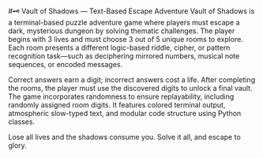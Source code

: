 #🗝️ Vault of Shadows — Text-Based Escape Adventure
Vault of Shadows is a terminal-based puzzle adventure game where players must escape a dark, mysterious dungeon by solving thematic challenges. The player begins with 3 lives and must choose 3 out of 5 unique rooms to explore. Each room presents a different logic-based riddle, cipher, or pattern recognition task—such as deciphering mirrored numbers, musical note sequences, or encoded messages.

Correct answers earn a digit; incorrect answers cost a life. After completing the rooms, the player must use the discovered digits to unlock a final vault. The game incorporates randomness to ensure replayability, including randomly assigned room digits. It features colored terminal output, atmospheric slow-typed text, and modular code structure using Python classes.

Lose all lives and the shadows consume you. Solve it all, and escape to glory.
